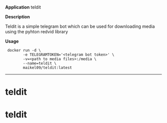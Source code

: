 **Application**
teldit

**Description**

Teldit is a simple telegram bot which can be used for downloading media using the pyhton redvid library

**Usage**
```
 docker run -d \
	    -e TELEGRAMTOKEN='<telegram bot token>' \
	    -v=<path to media files>:/media \
	    --name=teldit \
	    maikel09/teldit:latest
```
---
# teldit
# teldit
